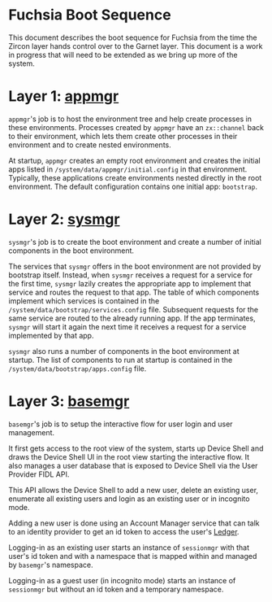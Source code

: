 Fuchsia Boot Sequence
=====================

This document describes the boot sequence for Fuchsia from the time the Zircon
layer hands control over to the Garnet layer.  This document is a work in
progress that will need to be extended as we bring up more of the system.

# Layer 1: [appmgr](/src/sys/appmgr)

`appmgr`'s job is to host the environment tree and help create
processes in these environments.  Processes created by `appmgr`
have an `zx::channel` back to their environment, which lets them create other
processes in their environment and to create nested environments.

At startup, `appmgr` creates an empty root environment and creates
the initial apps listed in `/system/data/appmgr/initial.config` in
that environment. Typically, these applications create environments nested
directly in the root environment. The default configuration contains one initial
app: `bootstrap`.

# Layer 2: [sysmgr](/src/sys/sysmgr/)

`sysmgr`'s job is to create the boot environment and create a number of
 initial components in the boot environment.

The services that `sysmgr` offers in the boot environment are not provided by
bootstrap itself. Instead, when `sysmgr` receives a request for a service for
the first time, `sysmgr` lazily creates the appropriate app to implement that
service and routes the request to that app. The table of which components
implement which services is contained in the
`/system/data/bootstrap/services.config` file. Subsequent requests for the same
service are routed to the already running app. If the app terminates,
`sysmgr` will start it again the next time it receives a request for a
service implemented by that app.

`sysmgr` also runs a number of components in the boot environment at
startup. The list of components to run at startup is contained in the
`/system/data/bootstrap/apps.config` file.

# Layer 3: [basemgr](/src/modular/bin/basemgr/)

`basemgr`'s job is to setup the interactive flow for user login and user
management.

It first gets access to the root view of the system, starts up Device Shell and
draws the Device Shell UI in the root view starting the interactive flow. It also
manages a user database that is exposed to Device Shell via the User Provider
FIDL API.

This API allows the Device Shell to add a new user, delete an existing user,
enumerate all existing users and login as an existing user or in incognito mode.

Adding a new user is done using an Account Manager service that can talk to an
identity provider to get an id token to access the user's
[Ledger](/src/ledger/bin/).

Logging-in as an existing user starts an instance of `sessionmgr` with that
user's id token and with a namespace that is mapped within and managed by
`basemgr`'s namespace.

Logging-in as a guest user (in incognito mode) starts an instance of
`sessionmgr` but without an id token and a temporary namespace.
